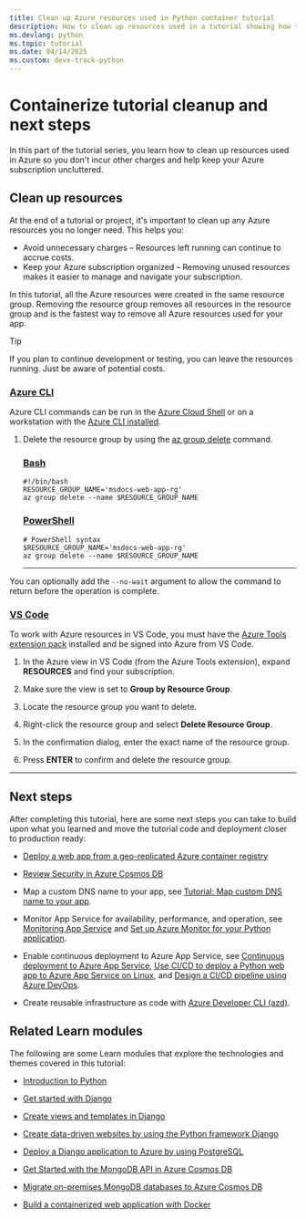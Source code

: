```yaml
---
title: Clean up Azure resources used in Python container tutorial
description: How to clean up resources used in a tutorial showing how to containerize a Python web app (Django or Flask) and deploy it to App Service.
ms.devlang: python
ms.topic: tutorial
ms.date: 04/14/2025
ms.custom: devx-track-python
---
```


# Containerize tutorial cleanup and next steps

In this part of the tutorial series, you learn how to clean up resources used in Azure so you don't incur other charges and help keep your Azure subscription uncluttered.

## Clean up resources

At the end of a tutorial or project, it's important to clean up any Azure resources you no longer need. This helps you:

* Avoid unnecessary charges – Resources left running can continue to accrue costs.
* Keep your Azure subscription organized – Removing unused resources makes it easier to manage and navigate your subscription.

In this tutorial, all the Azure resources were created in the same resource group. Removing the resource group removes all resources in the resource group and is the fastest way to remove all Azure resources used for your app.

> [!TIP]
> If you plan to continue development or testing, you can leave the resources running. Just be aware of potential costs.

### [Azure CLI](#tab/azure-cli)

Azure CLI commands can be run in the [Azure Cloud Shell](https://shell.azure.com) or on a workstation with the [Azure CLI installed](/cli/azure/install-azure-cli).

1. Delete the resource group by using the [az group delete](/cli/azure/group#az-group-delete) command.

    ### [Bash](#tab/bash)
    
    ```azurecli-interactive
    #!/bin/bash
    RESOURCE_GROUP_NAME='msdocs-web-app-rg'
    az group delete --name $RESOURCE_GROUP_NAME 
    ```
    
    ### [PowerShell](#tab/powershell)
    
    ```powershell-interactive
    # PowerShell syntax
    $RESOURCE_GROUP_NAME='msdocs-web-app-rg'
    az group delete --name $RESOURCE_GROUP_NAME 
    ```
    
    ---
    
You can optionally add the `--no-wait` argument to allow the command to return before the operation is complete.

### [VS Code](#tab/vscode-aztools)

To work with Azure resources in VS Code, you must have the [Azure Tools extension pack](https://marketplace.visualstudio.com/items?itemName=ms-vscode.vscode-node-azure-pack) installed and be signed into Azure from VS Code.

1. In the Azure view in VS Code (from the Azure Tools extension), expand **RESOURCES** and find your subscription.

1. Make sure the view is set to **Group by Resource Group**.

1. Locate the resource group you want to delete.

1. Right-click the resource group and select **Delete Resource Group**.

1. In the confirmation dialog, enter the exact name of the resource group.

1. Press **ENTER** to confirm and delete the resource group.

----

## Next steps

After completing this tutorial, here are some next steps you can take to build upon what you learned and move the tutorial code and deployment closer to production ready:

* [Deploy a web app from a geo-replicated Azure container registry](/azure/container-registry/container-registry-tutorial-deploy-app)

* [Review Security in Azure Cosmos DB](/azure/cosmos-db/database-security)

* Map a custom DNS name to your app, see [Tutorial: Map custom DNS name to your app](/azure/app-service/app-service-web-tutorial-custom-domain).

* Monitor App Service for availability, performance, and operation, see [Monitoring App Service](/azure/app-service/monitor-app-service) and [Set up Azure Monitor for your Python application](/azure/azure-monitor/app/opencensus-python).

* Enable continuous deployment to Azure App Service, see [Continuous deployment to Azure App Service](/azure/app-service/deploy-continuous-deployment), [Use CI/CD to deploy a Python web app to Azure App Service on Linux](/azure/devops/pipelines/ecosystems/python-webapp), and [Design a CI/CD pipeline using Azure DevOps](/azure/devops/pipelines/architectures/devops-pipelines-baseline-architecture).

* Create reusable infrastructure as code with [Azure Developer CLI (azd)](../azure-developer-cli/overview.md). 

## Related Learn modules

The following are some Learn modules that explore the technologies and themes covered in this tutorial:

* [Introduction to Python](/training/modules/intro-to-python/)

* [Get started with Django](/training/modules/django-get-started/)

* [Create views and templates in Django](/training/modules/django-views-templates/)

* [Create data-driven websites by using the Python framework Django](/training/paths/django-create-data-driven-websites/)

* [Deploy a Django application to Azure by using PostgreSQL](/training/modules/django-deployment/)

* [Get Started with the MongoDB API in Azure Cosmos DB](/training/modules/get-started-mongodb-api-azure-cosmos-db/)

* [Migrate on-premises MongoDB databases to Azure Cosmos DB](/training/modules/migrate-on-premises-mongodb-databases-azure-database-mongodb/)

* [Build a containerized web application with Docker](/training/modules/intro-to-containers/)
